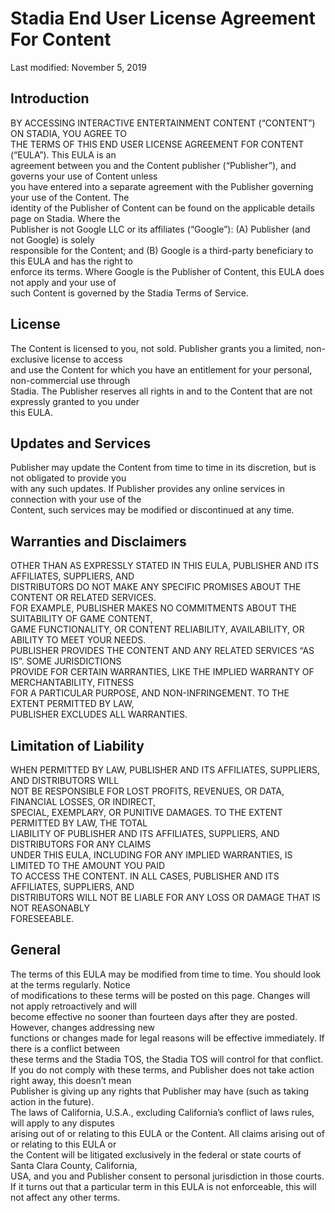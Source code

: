Stadia End User License Agreement For Content
=============================================

Last modified: November 5, 2019

Introduction
------------

BY ACCESSING INTERACTIVE ENTERTAINMENT CONTENT (“CONTENT”) ON STADIA, YOU AGREE TO  
THE TERMS OF THIS END USER LICENSE AGREEMENT FOR CONTENT (“EULA”). This EULA is an  
agreement between you and the Content publisher (“Publisher”), and governs your use of Content unless  
you have entered into a separate agreement with the Publisher governing your use of the Content. The  
identity of the Publisher of Content can be found on the applicable details page on Stadia. Where the  
Publisher is not Google LLC or its affiliates (“Google”): (A) Publisher (and not Google) is solely  
responsible for the Content; and (B) Google is a third-party beneficiary to this EULA and has the right to  
enforce its terms. Where Google is the Publisher of Content, this EULA does not apply and your use of  
such Content is governed by the Stadia Terms of Service.

License
-------

The Content is licensed to you, not sold. Publisher grants you a limited, non-exclusive license to access  
and use the Content for which you have an entitlement for your personal, non-commercial use through  
Stadia. The Publisher reserves all rights in and to the Content that are not expressly granted to you under  
this EULA.

Updates and Services
--------------------

Publisher may update the Content from time to time in its discretion, but is not obligated to provide you  
with any such updates. If Publisher provides any online services in connection with your use of the  
Content, such services may be modified or discontinued at any time.

Warranties and Disclaimers
--------------------------

OTHER THAN AS EXPRESSLY STATED IN THIS EULA, PUBLISHER AND ITS AFFILIATES, SUPPLIERS, AND  
DISTRIBUTORS DO NOT MAKE ANY SPECIFIC PROMISES ABOUT THE CONTENT OR RELATED SERVICES.  
FOR EXAMPLE, PUBLISHER MAKES NO COMMITMENTS ABOUT THE SUITABILITY OF GAME CONTENT,  
GAME FUNCTIONALITY, OR CONTENT RELIABILITY, AVAILABILITY, OR ABILITY TO MEET YOUR NEEDS.  
PUBLISHER PROVIDES THE CONTENT AND ANY RELATED SERVICES “AS IS”. SOME JURISDICTIONS  
PROVIDE FOR CERTAIN WARRANTIES, LIKE THE IMPLIED WARRANTY OF MERCHANTABILITY, FITNESS  
FOR A PARTICULAR PURPOSE, AND NON-INFRINGEMENT. TO THE EXTENT PERMITTED BY LAW,  
PUBLISHER EXCLUDES ALL WARRANTIES.

Limitation of Liability
-----------------------

WHEN PERMITTED BY LAW, PUBLISHER AND ITS AFFILIATES, SUPPLIERS, AND DISTRIBUTORS WILL  
NOT BE RESPONSIBLE FOR LOST PROFITS, REVENUES, OR DATA, FINANCIAL LOSSES, OR INDIRECT,  
SPECIAL, EXEMPLARY, OR PUNITIVE DAMAGES. TO THE EXTENT PERMITTED BY LAW, THE TOTAL  
LIABILITY OF PUBLISHER AND ITS AFFILIATES, SUPPLIERS, AND DISTRIBUTORS FOR ANY CLAIMS  
UNDER THIS EULA, INCLUDING FOR ANY IMPLIED WARRANTIES, IS LIMITED TO THE AMOUNT YOU PAID  
TO ACCESS THE CONTENT. IN ALL CASES, PUBLISHER AND ITS AFFILIATES, SUPPLIERS, AND  
DISTRIBUTORS WILL NOT BE LIABLE FOR ANY LOSS OR DAMAGE THAT IS NOT REASONABLY  
FORESEEABLE.

General
-------

The terms of this EULA may be modified from time to time. You should look at the terms regularly. Notice  
of modifications to these terms will be posted on this page. Changes will not apply retroactively and will  
become effective no sooner than fourteen days after they are posted. However, changes addressing new  
functions or changes made for legal reasons will be effective immediately. If there is a conflict between  
these terms and the Stadia TOS, the Stadia TOS will control for that conflict.  
If you do not comply with these terms, and Publisher does not take action right away, this doesn’t mean  
Publisher is giving up any rights that Publisher may have (such as taking action in the future).  
The laws of California, U.S.A., excluding California’s conflict of laws rules, will apply to any disputes  
arising out of or relating to this EULA or the Content. All claims arising out of or relating to this EULA or  
the Content will be litigated exclusively in the federal or state courts of Santa Clara County, California,  
USA, and you and Publisher consent to personal jurisdiction in those courts.  
If it turns out that a particular term in this EULA is not enforceable, this will not affect any other terms.